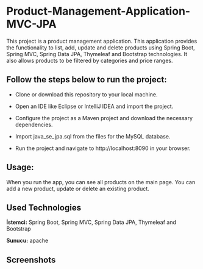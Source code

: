 
# Product-Management-Application-MVC-JPA

This project is a product management application. This application provides the functionality to list, add, update and delete products using Spring Boot, Spring MVC, Spring Data JPA, Thymeleaf and Bootstrap technologies. It also allows products to be filtered by categories and price ranges.

## Follow the steps below to run the project:

 - Clone or download this repository to your local machine.

 - Open an IDE like Eclipse or IntelliJ IDEA and import the project.

 - Configure the project as a Maven project and download the necessary dependencies.

 - Import java_se_jpa.sql from the files for the MySQL database.

 - Run the project and navigate to http://localhost:8090 in your browser.


## Usage:

When you run the app, you can see all products on the main page. You can add a new product, update or delete an existing product. 

  
## Used Technologies

**İstemci:** Spring Boot, Spring MVC, Spring Data JPA, Thymeleaf and Bootstrap

**Sunucu:** apache

  
## Screenshots


  
